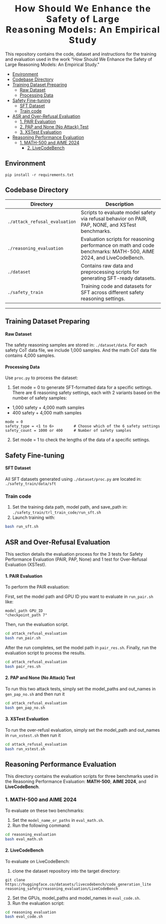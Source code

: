 <h1 align='center' style="text-align:center; font-weight:bold; font-size:2.0em;letter-spacing:2.0px;"> How Should We Enhance the Safety of Large<br>Reasoning Models: An Empirical Study</h1>

This repository contains the code, dataset and instructions for the training and evaluation used in the work "How Should We Enhance the Safety of Large Reasoning Models: An Empirical Study."

- [Environment](#environment)
- [Codebase Directory](#codebase-directory)
- [Training Dataset Preparing](#training-dataset-preparing)
    - [Raw Dataset](#raw-dataset)
    - [Processing Data](#processing-data)
- [Safety Fine-tuning](#safety-fine-tuning)
    - [SFT Dataset](#sft-dataset)
  - [Train code](#train-code)
- [ASR and Over-Refusal Evaluation](#asr-and-over-refusal-evaluation)
    - [1. PAIR Evaluation](#1-pair-evaluation)
    - [2. PAP and None (No Attack) Test](#2-pap-and-none-no-attack-test)
    - [3. XSTest Evaluation](#3-xstest-evaluation)
- [Reasoning Performance Evaluation](#reasoning-performance-evaluation)
  - [1. MATH-500 and AIME 2024](#1-math-500-and-aime-2024)
    - [2. LiveCodeBench](#2-livecodebench)


## Environment
```
pip install -r requirements.txt
```

## Codebase Directory

| Directory                     | Description                                                                 |
|------------------------------|-----------------------------------------------------------------------------|
| `./attack_refusal_evaluation` | Scripts to evaluate model safety via refusal behavior on PAIR, PAP, NONE, and XSTest benchmarks. |
| `./reasoning_evaluation`      | Evaluation scripts for reasoning performance on math and code benchmarks: MATH-500, AIME 2024, and LiveCodeBench.     |
| `./dataset`                   | Contains raw data and preprocessing scripts for generating SFT-ready datasets.              |
| `./safety_train`              | Training code and datasets for SFT across different safety reasoning settings. |

---


## Training Dataset Preparing
#### Raw Dataset
The safety reasoning samples are stored in: `./dataset/data`. For each safety CoT data file, we include 1,000 samples. And the math CoT data file contains 4,000 samples.

#### Processing Data
Use `proc.py` to process the dataset:
1. Set mode = 0 to generate SFT-formatted data for a specific settings.
There are 6 reasoning safety settings, each with 2 variants based on the number of safety samples:
- 1,000 safety + 4,000 math samples
- 400 safety + 4,000 math samples
```
mode = 0
safety_type = <1 to 6>         # Choose which of the 6 safety settings
safety_count = 1000 or 400     # Number of safety samples
```

2. Set mode = 1 to check the lengths of the data of a specific settings.

## Safety Fine-tuning
#### SFT Dataset
All SFT datasets generated using `./dataset/proc.py` are located in:
`./safety_train/data/sft`

### Train code
1. Set the training data path, model path, and save_path in:
`./safety_train/trl_train_code/run_sft.sh`
2. Launch training with:
``` bash
bash run_sft.sh
```


## ASR and Over-Refusal Evaluation 

This section details the evaluation process for the 3 tests for Safety Performance Evaluation (PAIR, PAP, None) and 1 test for Over-Refusal Evaluation (XSTest).

#### 1. PAIR Evaluation

To perform the PAIR evaluation:

First, set the model path and GPU ID you want to evaluate in `run_pair.sh` like:
```
model_path GPU_ID
"checkpoint_path 7"
```
Then, run the evaluation script.
``` bash
cd attack_refusal_evaluation
bash run_pair.sh
```

After the run completes, set the model path in `pair_res.sh`.
Finally, run the evaluation script to process the results. 
``` bash 
cd attack_refusal_evaluation
bash pair_res.sh
```

#### 2. PAP and None (No Attack) Test 
To run this two attack tests, simply set the model_paths and out_names in `gen_pap_no.sh` and then run it
``` bash 
cd attack_refusal_evaluation
bash gen_pap_no.sh
```

#### 3. XSTest Evaluation
To run the over-refusl evaluation, simply set the model_path and out_names in `run_xstest.sh`
then run it
``` bash 
cd attack_refusal_evaluation
bash run_xstest.sh
```

## Reasoning Performance Evaluation

This directory contains the evaluation scripts for three benchmarks used in the Reasoning Performance Evaluation: **MATH-500**, **AIME 2024**, and **LiveCodeBench**.

### 1. MATH-500 and AIME 2024

To evaluate on these two benchmarks:

1. Set the `model_name_or_paths` in `eval_math.sh`.
2. Run the following command:

```bash
cd reasoning_evaluation
bash eval_math.sh
```

#### 2. LiveCodeBench
To evaluate on LiveCodeBench:
1. clone the dataset repository into the target directory:
```
git clone https://huggingface.co/datasets/livecodebench/code_generation_lite reasoning_safety/reasoning_evaluation/LiveCodeBench
```
2. Set the GPUs, model_paths and model_names in `eval_code.sh`.
3. Run the evaluation script:
``` bash 
cd reasoning_evaluation
bash eval_code.sh
```
